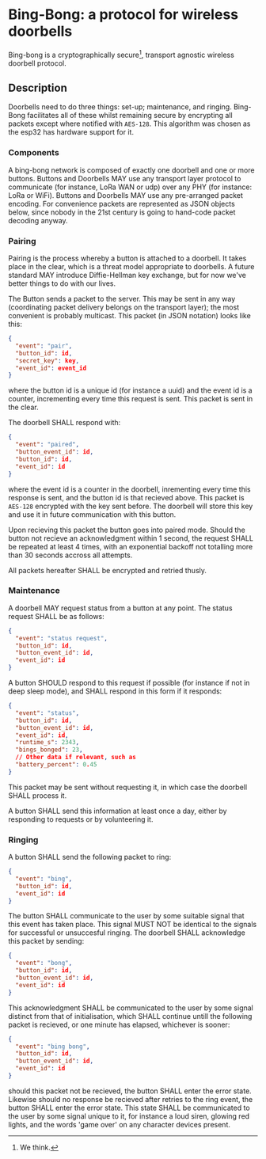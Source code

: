 # Bing-Bong: a protocol for wireless doorbells

Bing-bong is a cryptographically secure[^1], transport agnostic wireless
doorbell protocol.

## Description

Doorbells need to do three things: set-up; maintenance, and ringing.  Bing-Bong
facilitates all of these whilst remaining secure by encrypting all packets
except where notified with `AES-128`.  This algorithm was chosen as the esp32
has hardware support for it.

### Components

A bing-bong network is composed of exactly one doorbell and one or more buttons.
Buttons and Doorbells MAY use any transport layer protocol to communicate (for
instance, LoRa WAN or udp) over any PHY (for instance: LoRa or WiFi). Buttons
and Doorbells MAY use any pre-arranged packet encoding. For convenience packets
are represented as JSON objects below, since nobody in the 21st century is going
to hand-code packet decoding anyway.

### Pairing

Pairing is the process whereby a button is attached to a doorbell.  It takes
place in the clear, which is a threat model appropriate to doorbells.  A future
standard MAY introduce Diffie-Hellman key exchange, but for now we've better
things to do with our lives.

The Button sends a packet to the server.  This may be sent in any way
(coordinating packet delivery belongs on the transport layer); the most
convenient is probably multicast.  This packet (in JSON notation) looks like
this:

```json
{
  "event": "pair",
  "button_id": id,
  "secret_key": key,
  "event_id": event_id
}
```

where the button id is a unique id (for instance a uuid) and the event id is a
counter, incrementing every time this request is sent.  This packet is sent in
the clear.

The doorbell SHALL respond with:

```json
{
  "event": "paired",
  "button_event_id": id,
  "button_id": id,
  "event_id": id
}
```

where the event id is a counter in the doorbell, inrementing every time this
response is sent, and the button id is that recieved above.  This packet is
`AES-128` encrypted with the key sent before. The doorbell will store this key
and use it in future communication with this button.

Upon recieving this packet the button goes into paired mode.  Should the button
not recieve an acknowledgment within 1 second, the request SHALL be repeated at
least 4 times, with an exponential backoff not totalling more than 30 seconds
accross all attempts.

All packets hereafter SHALL be encrypted and retried thusly.

### Maintenance

A doorbell MAY request status from a button at any point.  The status request
SHALL be as follows:

```json
{
  "event": "status request",
  "button_id": id,
  "button_event_id": id,
  "event_id": id
}
```

A button SHOULD respond to this request if possible (for instance if not in deep
sleep mode), and SHALL respond in this form if it responds:

```json
{
  "event": "status",
  "button_id": id,
  "button_event_id": id,
  "event_id": id,
  "runtime_s": 2343,
  "bings_bonged": 23,
  // Other data if relevant, such as
  "battery_percent": 0.45
}
```

This packet may be sent without requesting it, in which case the doorbell SHALL
process it.

A button SHALL send this information at least once a day, either by responding
to requests or by volunteering it.

### Ringing

A button SHALL send the following packet to ring:

```json
{
  "event": "bing",
  "button_id": id,
  "event_id": id
}
```

The button SHALL communicate to the user by some suitable signal that this event
has taken place.  This signal MUST NOT be identical to the signals for
successful or unsuccesful ringing.
The doorbell SHALL acknowledge this packet by sending:

```json
{
  "event": "bong",
  "button_id": id,
  "button_event_id": id,
  "event_id": id
}
```

This acknowledgment SHALL be communicated to the user by some signal distinct
from that of initialisation, which SHALL continue untill the following packet is
recieved, or one minute has elapsed, whichever is sooner:

```json
{
  "event": "bing bong",
  "button_id": id,
  "button_event_id": id,
  "event_id": id
}
```

should this packet not be recieved, the button SHALL enter the
error state.  Likewise should no response be recieved after retries to the ring
event, the button SHALL enter the error state.  This state SHALL be communicated
to the user by some signal unique to it, for instance a loud siren, glowing red
lights, and the words 'game over' on any character devices present.


[^1]: We think.
